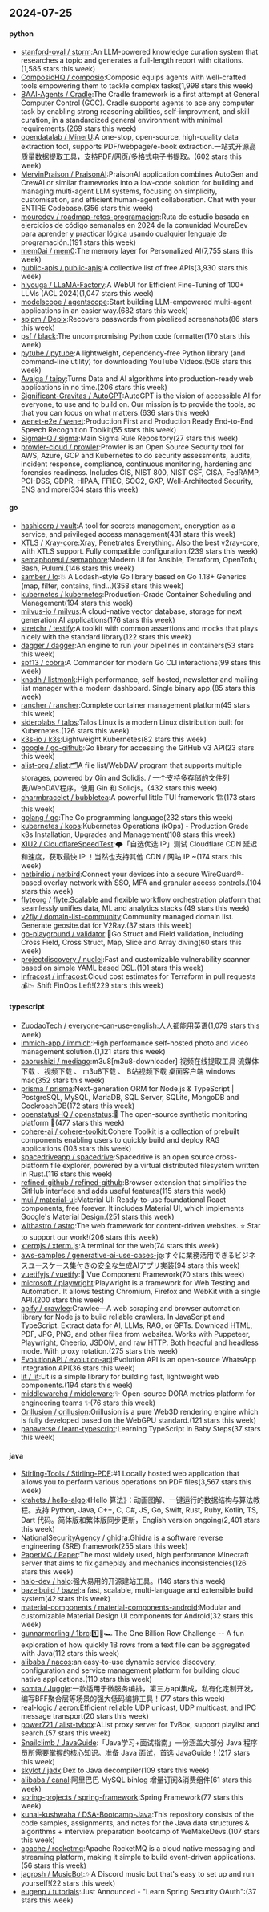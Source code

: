 ## 2024-07-25

#### python
* [stanford-oval / storm](https://github.com/stanford-oval/storm):An LLM-powered knowledge curation system that researches a topic and generates a full-length report with citations.(1,585 stars this week)
* [ComposioHQ / composio](https://github.com/ComposioHQ/composio):Composio equips agents with well-crafted tools empowering them to tackle complex tasks(1,998 stars this week)
* [BAAI-Agents / Cradle](https://github.com/BAAI-Agents/Cradle):The Cradle framework is a first attempt at General Computer Control (GCC). Cradle supports agents to ace any computer task by enabling strong reasoning abilities, self-improvment, and skill curation, in a standardized general environment with minimal requirements.(269 stars this week)
* [opendatalab / MinerU](https://github.com/opendatalab/MinerU):A one-stop, open-source, high-quality data extraction tool, supports PDF/webpage/e-book extraction.一站式开源高质量数据提取工具，支持PDF/网页/多格式电子书提取。(602 stars this week)
* [MervinPraison / PraisonAI](https://github.com/MervinPraison/PraisonAI):PraisonAI application combines AutoGen and CrewAI or similar frameworks into a low-code solution for building and managing multi-agent LLM systems, focusing on simplicity, customisation, and efficient human-agent collaboration. Chat with your ENTIRE Codebase.(356 stars this week)
* [mouredev / roadmap-retos-programacion](https://github.com/mouredev/roadmap-retos-programacion):Ruta de estudio basada en ejercicios de código semanales en 2024 de la comunidad MoureDev para aprender y practicar lógica usando cualquier lenguaje de programación.(191 stars this week)
* [mem0ai / mem0](https://github.com/mem0ai/mem0):The memory layer for Personalized AI(7,755 stars this week)
* [public-apis / public-apis](https://github.com/public-apis/public-apis):A collective list of free APIs(3,930 stars this week)
* [hiyouga / LLaMA-Factory](https://github.com/hiyouga/LLaMA-Factory):A WebUI for Efficient Fine-Tuning of 100+ LLMs (ACL 2024)(1,047 stars this week)
* [modelscope / agentscope](https://github.com/modelscope/agentscope):Start building LLM-empowered multi-agent applications in an easier way.(682 stars this week)
* [spipm / Depix](https://github.com/spipm/Depix):Recovers passwords from pixelized screenshots(86 stars this week)
* [psf / black](https://github.com/psf/black):The uncompromising Python code formatter(170 stars this week)
* [pytube / pytube](https://github.com/pytube/pytube):A lightweight, dependency-free Python library (and command-line utility) for downloading YouTube Videos.(508 stars this week)
* [Avaiga / taipy](https://github.com/Avaiga/taipy):Turns Data and AI algorithms into production-ready web applications in no time.(206 stars this week)
* [Significant-Gravitas / AutoGPT](https://github.com/Significant-Gravitas/AutoGPT):AutoGPT is the vision of accessible AI for everyone, to use and to build on. Our mission is to provide the tools, so that you can focus on what matters.(636 stars this week)
* [wenet-e2e / wenet](https://github.com/wenet-e2e/wenet):Production First and Production Ready End-to-End Speech Recognition Toolkit(55 stars this week)
* [SigmaHQ / sigma](https://github.com/SigmaHQ/sigma):Main Sigma Rule Repository(27 stars this week)
* [prowler-cloud / prowler](https://github.com/prowler-cloud/prowler):Prowler is an Open Source Security tool for AWS, Azure, GCP and Kubernetes to do security assessments, audits, incident response, compliance, continuous monitoring, hardening and forensics readiness. Includes CIS, NIST 800, NIST CSF, CISA, FedRAMP, PCI-DSS, GDPR, HIPAA, FFIEC, SOC2, GXP, Well-Architected Security, ENS and more(334 stars this week)

#### go
* [hashicorp / vault](https://github.com/hashicorp/vault):A tool for secrets management, encryption as a service, and privileged access management(431 stars this week)
* [XTLS / Xray-core](https://github.com/XTLS/Xray-core):Xray, Penetrates Everything. Also the best v2ray-core, with XTLS support. Fully compatible configuration.(239 stars this week)
* [semaphoreui / semaphore](https://github.com/semaphoreui/semaphore):Modern UI for Ansible, Terraform, OpenTofu, Bash, Pulumi.(146 stars this week)
* [samber / lo](https://github.com/samber/lo):💥 A Lodash-style Go library based on Go 1.18+ Generics (map, filter, contains, find...)(358 stars this week)
* [kubernetes / kubernetes](https://github.com/kubernetes/kubernetes):Production-Grade Container Scheduling and Management(194 stars this week)
* [milvus-io / milvus](https://github.com/milvus-io/milvus):A cloud-native vector database, storage for next generation AI applications(176 stars this week)
* [stretchr / testify](https://github.com/stretchr/testify):A toolkit with common assertions and mocks that plays nicely with the standard library(122 stars this week)
* [dagger / dagger](https://github.com/dagger/dagger):An engine to run your pipelines in containers(53 stars this week)
* [spf13 / cobra](https://github.com/spf13/cobra):A Commander for modern Go CLI interactions(99 stars this week)
* [knadh / listmonk](https://github.com/knadh/listmonk):High performance, self-hosted, newsletter and mailing list manager with a modern dashboard. Single binary app.(85 stars this week)
* [rancher / rancher](https://github.com/rancher/rancher):Complete container management platform(45 stars this week)
* [siderolabs / talos](https://github.com/siderolabs/talos):Talos Linux is a modern Linux distribution built for Kubernetes.(126 stars this week)
* [k3s-io / k3s](https://github.com/k3s-io/k3s):Lightweight Kubernetes(82 stars this week)
* [google / go-github](https://github.com/google/go-github):Go library for accessing the GitHub v3 API(23 stars this week)
* [alist-org / alist](https://github.com/alist-org/alist):🗂️A file list/WebDAV program that supports multiple storages, powered by Gin and Solidjs. / 一个支持多存储的文件列表/WebDAV程序，使用 Gin 和 Solidjs。(432 stars this week)
* [charmbracelet / bubbletea](https://github.com/charmbracelet/bubbletea):A powerful little TUI framework 🏗(173 stars this week)
* [golang / go](https://github.com/golang/go):The Go programming language(232 stars this week)
* [kubernetes / kops](https://github.com/kubernetes/kops):Kubernetes Operations (kOps) - Production Grade k8s Installation, Upgrades and Management(108 stars this week)
* [XIU2 / CloudflareSpeedTest](https://github.com/XIU2/CloudflareSpeedTest):🌩「自选优选 IP」测试 Cloudflare CDN 延迟和速度，获取最快 IP ！当然也支持其他 CDN / 网站 IP ~(174 stars this week)
* [netbirdio / netbird](https://github.com/netbirdio/netbird):Connect your devices into a secure WireGuard®-based overlay network with SSO, MFA and granular access controls.(104 stars this week)
* [flyteorg / flyte](https://github.com/flyteorg/flyte):Scalable and flexible workflow orchestration platform that seamlessly unifies data, ML and analytics stacks.(49 stars this week)
* [v2fly / domain-list-community](https://github.com/v2fly/domain-list-community):Community managed domain list. Generate geosite.dat for V2Ray.(37 stars this week)
* [go-playground / validator](https://github.com/go-playground/validator):💯Go Struct and Field validation, including Cross Field, Cross Struct, Map, Slice and Array diving(60 stars this week)
* [projectdiscovery / nuclei](https://github.com/projectdiscovery/nuclei):Fast and customizable vulnerability scanner based on simple YAML based DSL.(101 stars this week)
* [infracost / infracost](https://github.com/infracost/infracost):Cloud cost estimates for Terraform in pull requests💰📉 Shift FinOps Left!(229 stars this week)

#### typescript
* [ZuodaoTech / everyone-can-use-english](https://github.com/ZuodaoTech/everyone-can-use-english):人人都能用英语(1,079 stars this week)
* [immich-app / immich](https://github.com/immich-app/immich):High performance self-hosted photo and video management solution.(1,121 stars this week)
* [caorushizi / mediago](https://github.com/caorushizi/mediago):m3u8[m3u8-downloader] 视频在线提取工具 流媒体下载 、视频下载 、 m3u8下载 、 B站视频下载 桌面客户端 windows mac(352 stars this week)
* [prisma / prisma](https://github.com/prisma/prisma):Next-generation ORM for Node.js & TypeScript | PostgreSQL, MySQL, MariaDB, SQL Server, SQLite, MongoDB and CockroachDB(172 stars this week)
* [openstatusHQ / openstatus](https://github.com/openstatusHQ/openstatus):🏓 The open-source synthetic monitoring platform 🏓(477 stars this week)
* [cohere-ai / cohere-toolkit](https://github.com/cohere-ai/cohere-toolkit):Cohere Toolkit is a collection of prebuilt components enabling users to quickly build and deploy RAG applications.(103 stars this week)
* [spacedriveapp / spacedrive](https://github.com/spacedriveapp/spacedrive):Spacedrive is an open source cross-platform file explorer, powered by a virtual distributed filesystem written in Rust.(116 stars this week)
* [refined-github / refined-github](https://github.com/refined-github/refined-github):Browser extension that simplifies the GitHub interface and adds useful features(115 stars this week)
* [mui / material-ui](https://github.com/mui/material-ui):Material UI: Ready-to-use foundational React components, free forever. It includes Material UI, which implements Google's Material Design.(251 stars this week)
* [withastro / astro](https://github.com/withastro/astro):The web framework for content-driven websites. ⭐️ Star to support our work!(206 stars this week)
* [xtermjs / xterm.js](https://github.com/xtermjs/xterm.js):A terminal for the web(74 stars this week)
* [aws-samples / generative-ai-use-cases-jp](https://github.com/aws-samples/generative-ai-use-cases-jp):すぐに業務活用できるビジネスユースケース集付きの安全な生成AIアプリ実装(94 stars this week)
* [vuetifyjs / vuetify](https://github.com/vuetifyjs/vuetify):🐉 Vue Component Framework(70 stars this week)
* [microsoft / playwright](https://github.com/microsoft/playwright):Playwright is a framework for Web Testing and Automation. It allows testing Chromium, Firefox and WebKit with a single API.(200 stars this week)
* [apify / crawlee](https://github.com/apify/crawlee):Crawlee—A web scraping and browser automation library for Node.js to build reliable crawlers. In JavaScript and TypeScript. Extract data for AI, LLMs, RAG, or GPTs. Download HTML, PDF, JPG, PNG, and other files from websites. Works with Puppeteer, Playwright, Cheerio, JSDOM, and raw HTTP. Both headful and headless mode. With proxy rotation.(275 stars this week)
* [EvolutionAPI / evolution-api](https://github.com/EvolutionAPI/evolution-api):Evolution API is an open-source WhatsApp integration API(36 stars this week)
* [lit / lit](https://github.com/lit/lit):Lit is a simple library for building fast, lightweight web components.(194 stars this week)
* [middlewarehq / middleware](https://github.com/middlewarehq/middleware):✨ Open-source DORA metrics platform for engineering teams ✨(76 stars this week)
* [Orillusion / orillusion](https://github.com/Orillusion/orillusion):Orillusion is a pure Web3D rendering engine which is fully developed based on the WebGPU standard.(121 stars this week)
* [panaverse / learn-typescript](https://github.com/panaverse/learn-typescript):Learning TypeScript in Baby Steps(37 stars this week)

#### java
* [Stirling-Tools / Stirling-PDF](https://github.com/Stirling-Tools/Stirling-PDF):#1 Locally hosted web application that allows you to perform various operations on PDF files(3,567 stars this week)
* [krahets / hello-algo](https://github.com/krahets/hello-algo):《Hello 算法》：动画图解、一键运行的数据结构与算法教程。支持 Python, Java, C++, C, C#, JS, Go, Swift, Rust, Ruby, Kotlin, TS, Dart 代码。简体版和繁体版同步更新，English version ongoing(2,401 stars this week)
* [NationalSecurityAgency / ghidra](https://github.com/NationalSecurityAgency/ghidra):Ghidra is a software reverse engineering (SRE) framework(255 stars this week)
* [PaperMC / Paper](https://github.com/PaperMC/Paper):The most widely used, high performance Minecraft server that aims to fix gameplay and mechanics inconsistencies(126 stars this week)
* [halo-dev / halo](https://github.com/halo-dev/halo):强大易用的开源建站工具。(146 stars this week)
* [bazelbuild / bazel](https://github.com/bazelbuild/bazel):a fast, scalable, multi-language and extensible build system(42 stars this week)
* [material-components / material-components-android](https://github.com/material-components/material-components-android):Modular and customizable Material Design UI components for Android(32 stars this week)
* [gunnarmorling / 1brc](https://github.com/gunnarmorling/1brc):1️⃣🐝🏎️ The One Billion Row Challenge -- A fun exploration of how quickly 1B rows from a text file can be aggregated with Java(112 stars this week)
* [alibaba / nacos](https://github.com/alibaba/nacos):an easy-to-use dynamic service discovery, configuration and service management platform for building cloud native applications.(110 stars this week)
* [somta / Juggle](https://github.com/somta/Juggle):一款适用于微服务编排，第三方api集成，私有化定制开发，编写BFF聚合层等场景的强大低码编排工具！(77 stars this week)
* [real-logic / aeron](https://github.com/real-logic/aeron):Efficient reliable UDP unicast, UDP multicast, and IPC message transport(20 stars this week)
* [power721 / alist-tvbox](https://github.com/power721/alist-tvbox):AList proxy server for TvBox, support playlist and search.(57 stars this week)
* [Snailclimb / JavaGuide](https://github.com/Snailclimb/JavaGuide):「Java学习+面试指南」一份涵盖大部分 Java 程序员所需要掌握的核心知识。准备 Java 面试，首选 JavaGuide！(217 stars this week)
* [skylot / jadx](https://github.com/skylot/jadx):Dex to Java decompiler(109 stars this week)
* [alibaba / canal](https://github.com/alibaba/canal):阿里巴巴 MySQL binlog 增量订阅&消费组件(61 stars this week)
* [spring-projects / spring-framework](https://github.com/spring-projects/spring-framework):Spring Framework(77 stars this week)
* [kunal-kushwaha / DSA-Bootcamp-Java](https://github.com/kunal-kushwaha/DSA-Bootcamp-Java):This repository consists of the code samples, assignments, and notes for the Java data structures & algorithms + interview preparation bootcamp of WeMakeDevs.(107 stars this week)
* [apache / rocketmq](https://github.com/apache/rocketmq):Apache RocketMQ is a cloud native messaging and streaming platform, making it simple to build event-driven applications.(56 stars this week)
* [jagrosh / MusicBot](https://github.com/jagrosh/MusicBot):🎶 A Discord music bot that's easy to set up and run yourself!(22 stars this week)
* [eugenp / tutorials](https://github.com/eugenp/tutorials):Just Announced - "Learn Spring Security OAuth":(37 stars this week)
